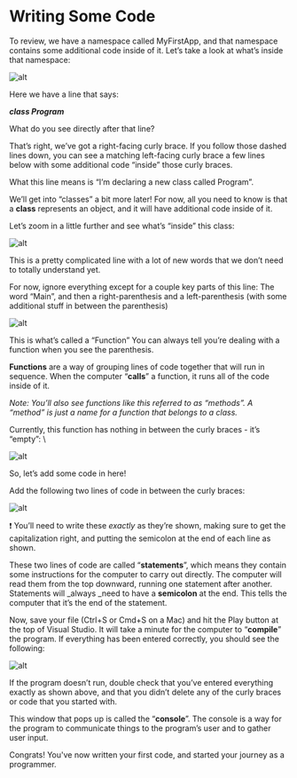 

# Writing Some Code

To review, we have a namespace called MyFirstApp, and that namespace contains some additional code inside of it. Let’s take a look at what’s inside that namespace:


![alt]({{site.baseurl}}/img/1/classdeclaration.png "image_tooltip")


Here we have a line that says:

***class Program***


What do you see directly after that line?

That’s right, we’ve got a right-facing curly brace. If you follow those dashed lines down, you can see a matching left-facing curly brace a few lines below with some additional code “inside” those curly braces.

What this line means is “I’m declaring a new class called Program”.

We’ll get into “classes” a bit more later! For now, all you need to know is that a **class** represents an object, and it will have additional code inside of it.

Let’s zoom in a little further and see what’s “inside” this class:


![alt]({{site.baseurl}}/img/1/inside_class.png "image_tooltip")


This is a pretty complicated line with a lot of new words that we don’t need to totally understand yet. 

For now, ignore everything except for a couple key parts of this line: The word “Main”, and then a right-parenthesis and a left-parenthesis (with some additional stuff in between the parenthesis)


![alt]({{site.baseurl}}/img/1/function_name.png "image_tooltip")


This is what’s called a “Function” You can always tell you’re dealing with a function when you see the parenthesis.

**Functions** are a way of grouping lines of code together that will run in sequence. When the computer “**calls**” a function, it runs all of the code inside of it.

_Note: You’ll also see functions like this referred to as “methods”. A “method” is just a name for a function that belongs to a class._

Currently, this function has nothing in between the curly braces - it’s “empty”: \

![alt]({{site.baseurl}}/img/1/function_inside.png "image_tooltip")


So, let’s add some code in here!

Add the following two lines of code in between the curly braces:


![alt]({{site.baseurl}}/img/1/statements.png "image_tooltip")


❗ You’ll need to write these _exactly_ as they’re shown, making sure to get the capitalization right, and putting the semicolon at the end of each line as shown.

These two lines of code are called “**statements**”, which means they contain some instructions for the computer to carry out directly. The computer will read them from the top downward, running one statement after another. Statements will _always _need to have a **semicolon** at the end. This tells the computer that it’s the end of the statement.

Now, save your file (Ctrl+S or Cmd+S on a Mac) and hit the Play button at the top of Visual Studio. It will take a minute for the computer to “**compile**” the program. If everything has been entered correctly, you should see the following:


![alt]({{site.baseurl}}/img/1/program_output.png "image_tooltip")


If the program doesn’t run, double check that you’ve entered everything exactly as shown above, and that you didn’t delete any of the curly braces or code that you started with.

This window that pops up is called the “**console**”. The console is a way for the program to communicate things to the program’s user and to gather user input.

Congrats! You've now written your first code, and started your journey as a programmer.
